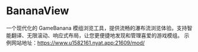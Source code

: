 # BananaView
一个现代化的 GameBanana 模组浏览工具，提供流畅的瀑布流浏览体验。支持智能翻译、无限滚动、响应式布局，让您更便捷地发现和管理喜爱的游戏模组。
示例网站地址：https://www.u1582161.nyat.app:21609/mod/
